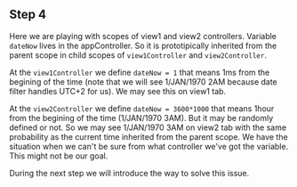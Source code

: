 ## Step 4

Here we are playing with scopes of view1 and view2 controllers. Variable `dateNow` lives in the appController. So it is prototipically inherited from the parent scope in child scopes of `view1Controller` and `view2Controller`.

At the `view1Controller` we define `dateNow = 1` that means 1ms from the begining of the time (note that we will see 1/JAN/1970 2AM because date filter handles UTC+2 for us). We may see this on view1 tab.

At the `view2Controller` we define `dateNow = 3600*1000` that means 1hour from the begining of the time (1/JAN/1970 3AM). But it may be randomly defined or not. So we may see 1/JAN/1970 3AM on view2 tab with the same probability as the current time inherited from the parent scope.
We have the situation when we can't be sure from what controller we've got the variable. This might not be our goal.

During the next step we will introduce the way to solve this issue.
